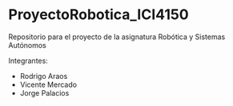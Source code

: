 # ProyectoRobotica_ICI4150
Repositorio para el proyecto de la asignatura Robótica y Sistemas Autónomos

Integrantes:
* Rodrigo Araos
* Vicente Mercado
* Jorge Palacios
